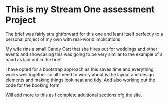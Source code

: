 # This is my Stream One assessment Project

The brief was fairly straightforward for this one and leant itself perfectly to a personal project of my own with real-world implications

My wife rins a small Candy Cart that she hires out for weddings and other events and showcasing this was going to be very similar to the 
example of a band as laid out in the brief

I have opted for a bootstrap approach as this saves time and everything works well together so all I need to worry about is the 
layout and design elements and making things look neat and tidy. And also working out the code for the booking form!

Will add more to this as I complete additional sections ofg the site.
